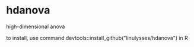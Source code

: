 # hdanova
high-dimensional anova

to install, use command devtools::install_github("linulysses/hdanova") in R

